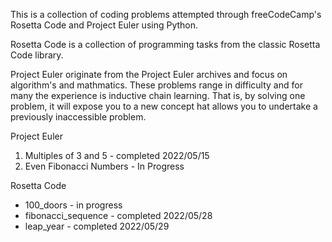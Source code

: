 This is a collection of coding problems attempted through freeCodeCamp's Rosetta Code and Project Euler using Python. 

Rosetta Code is a collection of programming tasks from the classic Rosetta Code library.

Project Euler originate from the Project Euler archives and focus on algorithm's and mathmatics.  These problems range in difficulty and for many the experience is inductive chain learning.  That is, by solving one problem, it will expose you to a new concept hat allows you to undertake a previously inaccessible problem.  

Project Euler
1) Multiples of 3 and 5 - completed 2022/05/15
2) Even Fibonacci Numbers - In Progress

Rosetta Code
- 100_doors - in progress
- fibonacci_sequence - completed 2022/05/28
- leap_year - completed 2022/05/29